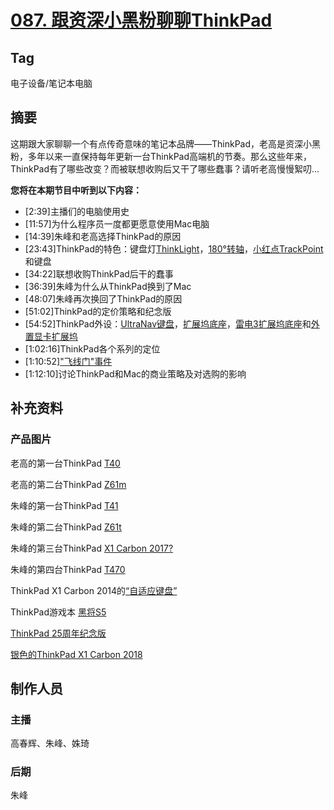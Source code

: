 # [087. 跟资深小黑粉聊聊ThinkPad](https://jinjinledao.org/?p=349)

## Tag

电子设备/笔记本电脑

## 摘要

这期跟大家聊聊一个有点传奇意味的笔记本品牌——ThinkPad，老高是资深小黑粉，多年以来一直保持每年更新一台ThinkPad高端机的节奏。那么这些年来，ThinkPad有了哪些改变？而被联想收购后又干了哪些蠢事？请听老高慢慢絮叨…

**您将在本期节目中听到以下内容：**
- \[2:39\]主播们的电脑使用史
- \[11:57\]为什么程序员一度都更愿意使用Mac电脑
- \[14:39\]朱峰和老高选择ThinkPad的原因
- \[23:43\]ThinkPad的特色：键盘灯[ThinkLight](https://en.wikipedia.org/wiki/IBM_ThinkPad_ThinkLight)，[180°转轴](https://www.notebookcheck.net/fileadmin/Notebooks/Lenovo/ThinkPad_T470-20HD002HGE/IMG_2404.JPG)，[小红点TrackPoint](https://baike.baidu.com/item/小红帽/4126828)和键盘
- \[34:22\]联想收购ThinkPad后干的蠢事
- \[36:39\]朱峰为什么从ThinkPad换到了Mac
- \[48:07\]朱峰再次换回了ThinkPad的原因
- \[51:02\]ThinkPad的定价策略和纪念版
- \[54:52\]ThinkPad外设：[UltraNav键盘](https://www.geek.com/wp-content/uploads/2009/03/ultranav_keyboard_04.jpg)，[扩展坞底座](https://www.lenovo.com/medias/?context=bWFzdGVyfHJvb3R8MTE0NTczfGltYWdlL2pwZWd8aGMxL2hkMC85NDQ5MTQ0Nzc4NzgyLmpwZ3wwMTljODJiMTIyYWM5YTNmZGU2YTI4YjkwMDJjZWM4ZDQ5ZjlmMTI2MjBmYTVmZTU0YzFjMGQxZjEwNDMzYWQz)，[雷电3扩展坞底座](https://www.lenovo.com/medias/40AJ0135US-main-v2.png?context=bWFzdGVyfHJvb3R8MjI1NjM1fGltYWdlL3BuZ3xoNDgvaDczLzk3NDYyNTQ5NTQ1MjYucG5nfDkzMWQ0ZjYyNDg5MTgxMzdkY2VjOWU1NjNiNDVlZTE2MDcwYjU5NDdjYTdhZDhmZDMwYWZjODRmNzZjOGM0YzQ)和[外置显卡扩展坞](https://www.windowscentral.com/sites/wpcentral.com/files/styles/large_wm_brb/public/field/image/2018/07/lenovo-tb3-graphics-dock-5.jpg?itok=rjXMbocp)
- \[1:02:16\]ThinkPad各个系列的定位
- \[1:10:52\]["飞线门"事件](https://digi.tech.qq.com/zt/2006/thinkpadwhy/topic_html/thinkpadwhyall.htm)
- \[1:12:10\]讨论ThinkPad和Mac的商业策略及对选购的影响

## 补充资料

### 产品图片

老高的第一台ThinkPad [T40](https://images.anandtech.com/reviews/system/laptop/CentrinoRound/IBM7500/system_big.jpg)

老高的第二台ThinkPad [Z61m](https://www.notebookcheck.net/fileadmin/_processed_/csm_lenovo_z61m_gesamt3_f32b624715.jpg)

朱峰的第一台ThinkPad [T41](https://www-01.ibm.com/common/ssi/rep_ca/4/760/MBL03324/MBL03324_1.jpg)

朱峰的第二台ThinkPad [Z61t](https://www.goodgearguide.com.au/products/image/2297/angle/8/1500x1500/123908/)

朱峰的第三台ThinkPad [X1 Carbon 2017?](https://www.notebookcheck.net/fileadmin/Notebooks/Lenovo/ThinkPad_X1_Carbon_2017-20HQS03P00_/teaser_4_3.JPG) 

朱峰的第四台ThinkPad [T470](https://www.laptopoutlet.co.uk/media/catalog/product/cache/1/image/9df78eab33525d08d6e5fb8d27136e95/2/0/20HD000LUK-01.jpg)

ThinkPad X1 Carbon 2014的[“自适应键盘”](http://17c4dcd7f91259d8cc66-f5932f6db0039e8c02f89a70c334ff0e.r2.cf1.rackcdn.com/wp-content/uploads/sites/2/P1240318-752x423.jpg)

ThinkPad游戏本 [黑将S5](http://p2.lefile.cn/product/adminweb/2016/07/05/2.jpg)

[ThinkPad 25周年纪念版](https://aozoeky4dglp5sh0-zippykid.netdna-ssl.com/wp-content/uploads/2017/10/thinkpad-anniversary-25.jpg)

[银色的ThinkPad X1 Carbon 2018](https://regmedia.co.uk/2018/03/28/x1_silver_side_w1296px.jpg)

## 制作人员

### 主播

高春辉、朱峰、姝琦

### 后期

朱峰


## 
